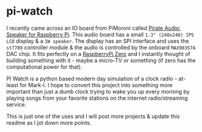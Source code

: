 # pi-watch
 
I recently came across an IO board from PiMoroni called [Pirate Audio: Speaker for Raspberry Pi](https://shop.pimoroni.com/products/pirate-audio-mini-speaker?variant=31189753692243). 
This audio board has a small `1.3" (240x240) IPS LCD` display & a `1W speaker`. The display has an SPI interface and uses the `st7789` controller module & the audio is controlled by the onboard `MAX98357A` DAC chip. 
It fits perfectly on a [RaspberryPi Zero](https://www.raspberrypi.com/products/raspberry-pi-zero-2-w/) and I instantly 
thought of building something with it - maybe a micro-TV or something (if zero has the computational power for that).

PI Watch is a python based modern day simulation of a clock radio - at-least for Mark-I. 
I hope to convert this project into something more important than just a dumb clock trying to wake you up every morning 
by playing songs from your favorite stations on the internet radio/streaming service.

This is just one of the uses and I will post more projects & update this readme as I jot down more points.